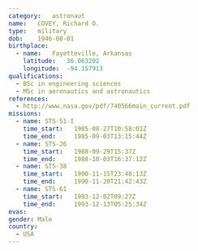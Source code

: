```yaml
---
category:	astronaut
name:	COVEY, Richard O.
type:	military
dob:	1946-08-01
birthplace:
  - name:	Fayetteville, Arkansas
    latitude:	36.063202
    longitude:	-94.157913
qualifications:
  - BSc in engineering sciences
  - MSc in aeronautics and astronautics
references:
  - http://www.nasa.gov/pdf/740566main_current.pdf
missions:
  - name: STS-51-I
    time_start:   1985-08-27T10:58:01Z
    time_end:     1985-09-03T13:15:44Z
  - name: STS-26
    time_start:   1988-09-29T15:37Z
    time_end:     1988-10-03T16:37:12Z
  - name: STS-38
    time_start:   1990-11-15T23:48:13Z
    time_end:     1990-11-20T21:42:43Z
  - name: STS-61
    time_start:   1993-12-02T09:27Z
    time_end:     1993-12-13T05:25:34Z
evas:
gender:	Male
country:
  - USA
---
```

